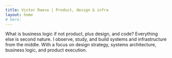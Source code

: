 ```yaml
---
title: Victor Raeva | Product, design & infra
layout: home
# hero:
---
```


What is business logic if not product, plus design, and code? Everything else is second nature. I observe, study, and build systems and infrastructure from the middle. With a focus on design strategy, systems architecture, business logic, and product execution.